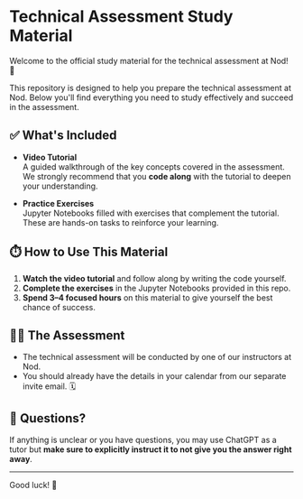 # Technical Assessment Study Material

Welcome to the official study material for the technical assessment at Nod! 🎉

This repository is designed to help you prepare the technical assessment at Nod. Below you'll find everything you need to study effectively and succeed in the assessment.

## ✅ What's Included

- **Video Tutorial**  
  A guided walkthrough of the key concepts covered in the assessment. We strongly recommend that you **code along** with the tutorial to deepen your understanding.

- **Practice Exercises**  
  Jupyter Notebooks filled with exercises that complement the tutorial. These are hands-on tasks to reinforce your learning.

## ⏱️ How to Use This Material

1. **Watch the video tutorial** and follow along by writing the code yourself.
2. **Complete the exercises** in the Jupyter Notebooks provided in this repo.
3. **Spend 3–4 focused hours** on this material to give yourself the best chance of success.

## 👩‍🏫 The Assessment

- The technical assessment will be conducted by one of our instructors at Nod.
- You should already have the details in your calendar from our separate invite email. 🗓️

## 💬 Questions?

If anything is unclear or you have questions, you may use ChatGPT as a tutor but **make sure to explicitly instruct it to not give you the answer right away**.

---

Good luck! 🙌

